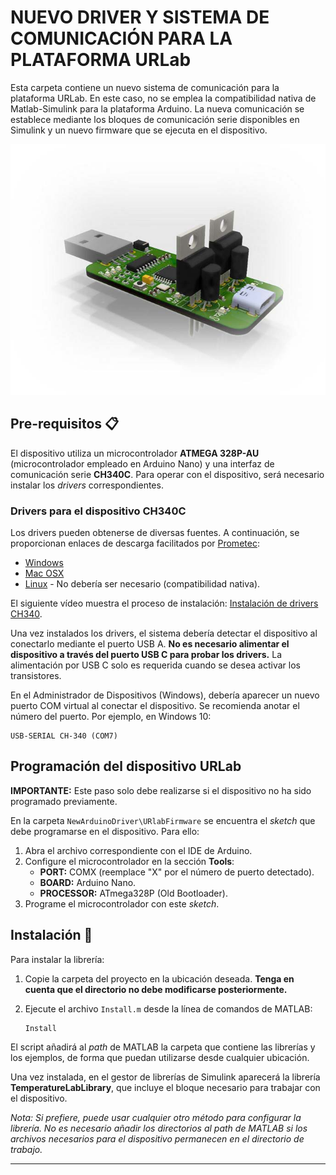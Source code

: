 # NUEVO DRIVER Y SISTEMA DE COMUNICACIÓN PARA LA PLATAFORMA URLab  

Esta carpeta contiene un nuevo sistema de comunicación para la plataforma URLab. En este caso, no se emplea la compatibilidad nativa de Matlab-Simulink para la plataforma Arduino. La nueva comunicación se establece mediante los bloques de comunicación serie disponibles en Simulink y un nuevo firmware que se ejecuta en el dispositivo.  

![](https://github.com/jarico/PLATAFORMA-DE-CONTROL-DE-TEMPERATURA/blob/11e754b69ef4e833b7cd2dbf5b96c0ab40f945d2/Dispositivo.jpg)  

## Pre-requisitos 📋  

El dispositivo utiliza un microcontrolador **ATMEGA 328P-AU** (microcontrolador empleado en Arduino Nano) y una interfaz de comunicación serie **CH340C**. Para operar con el dispositivo, será necesario instalar los _drivers_ correspondientes.  

### Drivers para el dispositivo CH340C  

Los drivers pueden obtenerse de diversas fuentes. A continuación, se proporcionan enlaces de descarga facilitados por [Prometec](https://www.prometec.net):  

- [Windows](https://www.prometec.net/wp-content/uploads/2015/01/CH341SER.zip)  
- [Mac OSX](https://www.prometec.net/wp-content/uploads/2014/09/ch341ser_mac.zip)  
- [Linux](https://www.prometec.net/wp-content/uploads/2015/10/CH341SER_LINUX.zip) - No debería ser necesario (compatibilidad nativa).  

El siguiente vídeo muestra el proceso de instalación: [Instalación de drivers CH340](https://youtu.be/MM9Fj6bwHLk).  

Una vez instalados los drivers, el sistema debería detectar el dispositivo al conectarlo mediante el puerto USB A. **No es necesario alimentar el dispositivo a través del puerto USB C para probar los drivers.** La alimentación por USB C solo es requerida cuando se desea activar los transistores.  

En el Administrador de Dispositivos (Windows), debería aparecer un nuevo puerto COM virtual al conectar el dispositivo. Se recomienda anotar el número del puerto. Por ejemplo, en Windows 10:  

```
USB-SERIAL CH-340 (COM7)
```

## Programación del dispositivo URLab  

**IMPORTANTE:** Este paso solo debe realizarse si el dispositivo no ha sido programado previamente.  

En la carpeta `NewArduinoDriver\URlabFirmware` se encuentra el _sketch_ que debe programarse en el dispositivo. Para ello:  

1. Abra el archivo correspondiente con el IDE de Arduino.  
2. Configure el microcontrolador en la sección **Tools**:  
   - **PORT:** COMX (reemplace "X" por el número de puerto detectado).  
   - **BOARD:** Arduino Nano.  
   - **PROCESSOR:** ATmega328P (Old Bootloader).  
3. Programe el microcontrolador con este _sketch_.  

## Instalación 🔧  

Para instalar la librería:  

1. Copie la carpeta del proyecto en la ubicación deseada. **Tenga en cuenta que el directorio no debe modificarse posteriormente.**  
2. Ejecute el archivo `Install.m` desde la línea de comandos de MATLAB:  

   ```
   Install
   ```  

El script añadirá al _path_ de MATLAB la carpeta que contiene las librerías y los ejemplos, de forma que puedan utilizarse desde cualquier ubicación.  

Una vez instalada, en el gestor de librerías de Simulink aparecerá la librería **TemperatureLabLibrary**, que incluye el bloque necesario para trabajar con el dispositivo.  

_Nota: Si prefiere, puede usar cualquier otro método para configurar la librería. No es necesario añadir los directorios al _path_ de MATLAB si los archivos necesarios para el dispositivo permanecen en el directorio de trabajo._  

---

